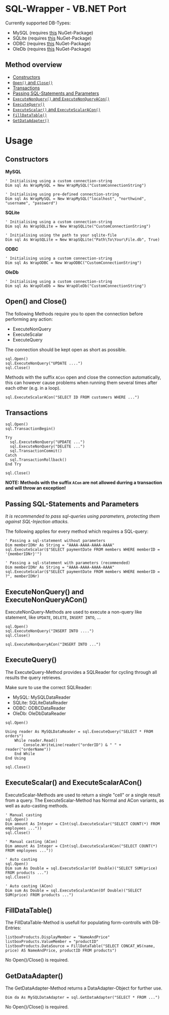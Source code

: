 # SQL-Wrapper - VB.NET Port

Currently supported DB-Types:
- MySQL (requires [this](https://www.nuget.org/packages/MySql.Data/) NuGet-Package)
- SQLite (requires [this](https://www.nuget.org/packages/sqlite/) NuGet-Package)
- ODBC (requires [this](https://www.nuget.org/packages/System.Data.Odbc/) NuGet-Package)
- OleDb (requires [this](https://www.nuget.org/packages/System.Data.OleDb/) NuGet-Package)

## Method overview

- [Constructors](https://github.com/TobiHatti/SQL-Wrapper-Classes/tree/master/Finished/VB.NET#constructors)
- [`Open()` and `Close()`](https://github.com/TobiHatti/SQL-Wrapper-Classes/tree/master/Finished/VB.NET#open-and-close)
- [Transactions](https://github.com/TobiHatti/SQL-Wrapper-Classes/tree/master/Finished/VB.NET#transactions)
- [Passing SQL-Statements and Parameters](https://github.com/TobiHatti/SQL-Wrapper-Classes/tree/master/Finished/VB.NET#passing-sql-statements-and-parameters)
- [`ExecuteNonQuery()` and `ExecuteNonQueryACon()`](https://github.com/TobiHatti/SQL-Wrapper-Classes/tree/master/Finished/VB.NET#executenonquery-and-executenonqueryacon)
- [`ExecuteQuery()`](https://github.com/TobiHatti/SQL-Wrapper-Classes/tree/master/Finished/VB.NET#executequery)
- [`ExecuteScalar()` and `ExecuteScalarACon()`](https://github.com/TobiHatti/SQL-Wrapper-Classes/tree/master/Finished/VB.NET#executescalar-and-executescalaracon)
- [`FillDataTable()`](https://github.com/TobiHatti/SQL-Wrapper-Classes/tree/master/Finished/VB.NET#filldatatable)
- [`GetDataAdapter()`](https://github.com/TobiHatti/SQL-Wrapper-Classes/tree/master/Finished/VB.NET#getdataadapter)

# Usage

## Constructors

__MySQL__
```vbnet
' Initialising using a custom connection-string
Dim sql As WrapMySQL = New WrapMySQL("CustomConnectionString")

' Initialising using pre-defined connection-string
Dim sql As WrapMySQL = New WrapMySQL("localhost", "northwind", "username", "password")
```
__SQLite__
```vbnet
' Initialising using a custom connection-string
Dim sql As WrapSQLite = New WrapSQLite("CustomConnectionString")

' Initialising using the path to your sqlite-file
Dim sql As WrapSQLite = New WrapSQLite("Path\To\Your\File.db", True)
```
__ODBC__
```vbnet
' Initialising using a custom connection-string
Dim sql As WrapODBC = New WrapODBC("CustomConnectionString")
```

__OleDb__
```vbnet
' Initialising using a custom connection-string
Dim sql As WrapOleDb = New WrapOleDb("CustomConnectionString")
```

## Open() and Close()

The following Methods require you to open the connection before performing any action:
- ExecuteNonQuery
- ExecuteScalar
- ExecuteQuery

The connection should be kept open as short as possible.
```vbnet
sql.Open()
sql.ExecuteNonQuery("UPDATE ....")
sql.Close()
```

Methods with the suffix `ACon` open and close the connection automatically, this can however cause problems when running them several times after each other (e.g. in a loop). 

```vbnet
sql.ExecuteScalarACon("SELECT ID FROM customers WHERE ...")
```

## Transactions

```vbnet
sql.Open()
sql.TransactionBegin()

Try
  sql.ExecuteNonQuery("UPDATE ...")
  sql.ExecuteNonQuery("DELETE ...")
  sql.TransactionCommit()
Catch
  sql.TransactionRollback()
End Try

sql.Close()
```
__NOTE: Methods with the suffix `ACon` are not allowed durring a transaction and will throw an exception!__

## Passing SQL-Statements and Parameters

_It is recommended to pass sql-queries using parameters, protecting them against SQL-Injection attacks._

The following applies for every method which requires a SQL-query:
```vbnet
' Passing a sql-statement without parameters
Dim memberIDNr As String = "AAAA-AAAA-AAAA-AAAA"
sql.ExecuteScalar($"SELECT paymentDate FROM members WHERE memberID = '{memberIDNr}'")

' Passing a sql-statement with parameters (recommended)
Dim memberIDNr As String = "AAAA-AAAA-AAAA-AAAA"
sql.ExecuteScalar($"SELECT paymentDate FROM members WHERE memberID = ?", memberIDNr)
```

## ExecuteNonQuery() and ExecuteNonQueryACon()

ExecuteNonQuery-Methods are used to execute a non-query like statement, like `UPDATE`, `DELETE`, `INSERT INTO`, ...

```vbnet
sql.Open()
sql.ExecuteNonQuery("INSERT INTO ....")
sql.Close()
```

```vbnet
sql.ExecuteNonQueryACon("INSERT INTO ...")
```

## ExecuteQuery()

The ExecuteQuery-Method provides a SQLReader for cycling through all results the query retrieves.

Make sure to use the correct SQLReader:
- MySQL: MySQLDataReader
- SQLite: SQLiteDataReader
- ODBC: ODBCDataReader
- OleDb: OleDbDataReader

```vbnet
sql.Open()

Using reader As MySQLDataReader = sql.ExecuteQuery("SELECT * FROM orders")
    While reader.Read()
        Console.WriteLine(reader("orderID") & " " + reader("orderName"))
    End While
End Using

sql.Close()
```

## ExecuteScalar() and ExecuteScalarACon()

ExecuteScalar-Methods are used to return a single "cell" or a single result from a query.
The ExecuteScalar-Method has Normal and ACon variants, as well as auto-casting methods.

```vbnet
' Manual casting
sql.Open()
Dim amount As Integer = CInt(sql.ExecuteScalar("SELECT COUNT(*) FROM employees ..."))
sql.Close()
```

```vbnet
' Manual casting (ACon)
Dim amount As Integer = CInt(sql.ExecuteScalarACon("SELECT COUNT(*) FROM employees ..."))
```

```vbnet
' Auto casting
sql.Open()
Dim sum As Double = sql.ExecuteScalar(Of Double)("SELECT SUM(price) FROM products ...")
sql.Close()
```

```vbnet
' Auto casting (ACon)
Dim sum As Double = sql.ExecuteScalarACon(Of Double)("SELECT SUM(price) FROM products ...")
```

## FillDataTable()

The FillDataTable-Method is usefull for populating form-controlls with DB-Entries:
```vbnet
listboxProducts.DisplayMember = "NameAndPrice"
listboxProducts.ValueMember = "productID"
listboxProducts.DataSource = FillDataTable("SELECT CONCAT_WS(name, price) AS NameAndPrice, productID FROM products")
```
No Open()/Close() is required.

## GetDataAdapter()

The GetDataAdapter-Method returns a DataAdapter-Object for further use.
```vbnet
Dim da As MySQLDataAdapter = sql.GetDataAdapter("SELECT * FROM ...")
```
No Open()/Close() is required.
